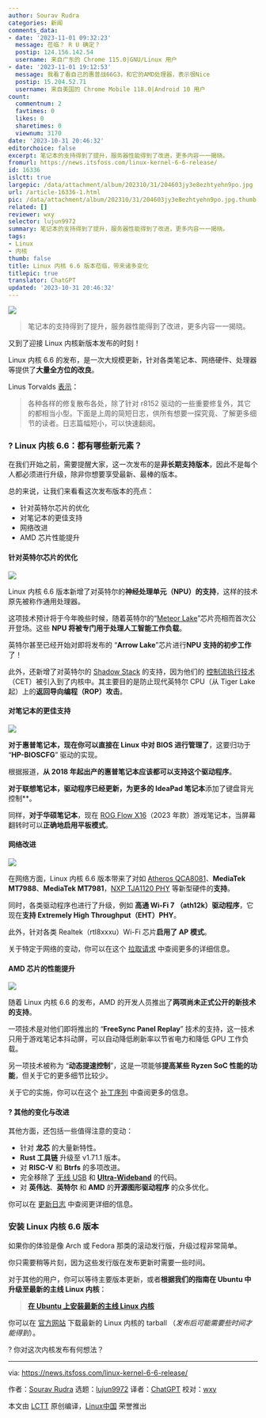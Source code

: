 ```yaml
---
author: Sourav Rudra
categories: 新闻
comments_data:
- date: '2023-11-01 09:32:23'
  message: 莅临？ R U 确定？
  postip: 124.156.142.54
  username: 来自广东的 Chrome 115.0|GNU/Linux 用户
- date: '2023-11-01 19:12:53'
  message: 我看了看自己的惠普战66G3，和它的AMD处理器，表示很Nice
  postip: 15.204.52.71
  username: 来自美国的 Chrome Mobile 118.0|Android 10 用户
count:
  commentnum: 2
  favtimes: 0
  likes: 0
  sharetimes: 0
  viewnum: 3170
date: '2023-10-31 20:46:32'
editorchoice: false
excerpt: 笔记本的支持得到了提升，服务器性能得到了改进，更多内容一一揭晓。
fromurl: https://news.itsfoss.com/linux-kernel-6-6-release/
id: 16336
islctt: true
largepic: /data/attachment/album/202310/31/204603jy3e8ezhtyehn9po.jpg
url: /article-16336-1.html
pic: /data/attachment/album/202310/31/204603jy3e8ezhtyehn9po.jpg.thumb.jpg
related: []
reviewer: wxy
selector: lujun9972
summary: 笔记本的支持得到了提升，服务器性能得到了改进，更多内容一一揭晓。
tags:
- Linux
- 内核
thumb: false
title: Linux 内核 6.6 版本莅临，带来诸多变化
titlepic: true
translator: ChatGPT
updated: '2023-10-31 20:46:32'
---
```


![](/data/attachment/album/202310/31/204603jy3e8ezhtyehn9po.jpg)



> 
> 笔记本的支持得到了提升，服务器性能得到了改进，更多内容一一揭晓。
> 
> 
> 


又到了迎接 Linux 内核新版本发布的时刻！


Linux 内核 6.6 的发布，是一次大规模更新，针对各类笔记本、网络硬件、处理器等提供了**大量全方位的改良**。


Linus Torvalds [表示](https://lkml.iu.edu/hypermail/linux/kernel/2310.3/06370.html)：



> 
> 各种各样的修复散布各处，除了针对 r8152 驱动的一些重要修复外，其它的都相当小型。下面是上周的简短日志，供所有想要一探究竟、了解更多细节的读者。日志篇幅短小，可以快速翻阅。
> 
> 
> 


### ? Linux 内核 6.6：都有哪些新元素？


在我们开始之前，需要提醒大家，这一次发布的是**非长期支持版本**，因此不是每个人都必须进行升级，除非你想要享受最新、最棒的版本。


总的来说，让我们来看看这次发布版本的亮点：


* 针对英特尔芯片的优化
* 对笔记本的更佳支持
* 网络改进
* AMD 芯片性能提升


#### 针对英特尔芯片的优化


![](/data/attachment/album/202310/31/204634alrzd80mebeztnnp.png)


Linux 内核 6.6 版本新增了对英特尔的**神经处理单元（NPU）的支持**，这样的技术原先被称作通用处理器。


这项技术预计将于今年晚些时候，随着英特尔的“[Meteor Lake](https://www.intel.com/content/www/us/en/content-details/788851/meteor-lake-architecture-overview.html)”芯片亮相而首次公开登场。这些 **NPU 将被专门用于处理人工智能工作负载**。


英特尔甚至已经开始对即将发布的 “**Arrow Lake**”芯片进行**NPU 支持的初步工作**了！


此外，还新增了对英特尔的 [Shadow Stack](https://en.wikipedia.org/wiki/Shadow_stack) 的支持，因为他们的 [控制流执行技术](https://www.intel.com/content/www/us/en/developer/articles/technical/technical-look-control-flow-enforcement-technology.html)（CET）被引入到了内核中。其主要目的是防止现代英特尔 CPU（从 Tiger Lake 起）上的**返回导向编程（ROP）攻击**。


#### 对笔记本的更佳支持


![](/data/attachment/album/202310/31/204635nb3btutx6bhmx03e.png)


**对于惠普笔记本，现在你可以直接在 Linux 中对 BIOS 进行管理了**，这要归功于 “**HP-BIOSCFG**” 驱动的实现。


根据报道，**从 2018 年起出产的惠普笔记本应该都可以支持这个驱动程序**。


**对于联想笔记本，驱动程序已经更新，为更多的 IdeaPad 笔记本**添加了键盘背光控制\*\*。


同样，**对于华硕笔记本**，现在 [ROG Flow X16](https://rog.asus.com/laptops/rog-flow/rog-flow-x16-2023-series/spec/)（2023 年款）游戏笔记本，当屏幕翻转时可以**正确地启用平板模式**。


#### 网络改进


![](/data/attachment/album/202310/31/204636x5yq5ndv5spg5gbv.png)


在网络方面，Linux 内核 6.6 版本带来了对如 [Atheros QCA8081](https://www.qualcomm.com/products/internet-of-things/networking/wi-fi-networks/qca8081)、**MediaTek MT7988**、**MediaTek MT7981**，[NXP TJA1120 PHY](https://www.nxp.com/products/interfaces/ethernet-/automotive-ethernet-phys/tja1120-automotive-ethernet-phy-1000base-t1-asil-b-and-tc-10:TJA1120) 等新型硬件的**支持**。


同时，各类驱动程序也进行了升级，例如 **高通 Wi-Fi 7 （ath12k）驱动程序**，它现在**支持 Extremely High Throughput（EHT）PHY**。


此外，针对各类 Realtek（rtl8xxxu）Wi-Fi 芯片**启用了 AP 模式**。


关于特定于网络的变动，你可以在这个 [拉取请求](https://lore.kernel.org/lkml/20230829125950.39432-1-pabeni@redhat.com/) 中查阅更多的详细信息。


#### AMD 芯片的性能提升


![](/data/attachment/album/202310/31/204636mjfmj7zluojsbuob.png)


随着 Linux 内核 6.6 的发布，AMD 的开发人员推出了**两项尚未正式公开的新技术的支持**。


一项技术是对他们即将推出的 “**FreeSync Panel Replay**” 技术的支持，这一技术只用于游戏笔记本抖动屏，可以自动降低刷新率以节省电力和降低 GPU 工作负载。


另一项技术被称为 “**动态提速控制**”，这是一项能够**提高某些 Ryzen SoC 性能的功能**，但关于它的更多细节比较少。


关于它的实施，你可以在这个 [补丁序列](https://lore.kernel.org/lkml/20230420163140.14940-1-mario.limonciello@amd.com/T/#m38ab23d70d213ceb67440168b3f71ad2be3aa564) 中查阅更多的信息。


#### ?️ 其他的变化与改进


其他方面，还包括一些值得注意的变动：


* 针对 **龙芯** 的大量新特性。
* **Rust 工具链** 升级至 v1.71.1 版本。
* 对 **RISC-V** 和 **Btrfs** 的多项改进。
* 完全移除了 [无线 USB](https://en.wikipedia.org/wiki/Wireless_USB) 和 [**Ultra-Wideband**](https://en.wikipedia.org/wiki/Ultra-wideband) 的代码。
* 对 **英伟达**、**英特尔** 和 **AMD** 的**开源图形驱动程序** 的众多优化。


你可以在 [更新日志](https://cdn.kernel.org/pub/linux/kernel/v6.x/ChangeLog-6.6) 中查阅更详细的信息。


### 安装 Linux 内核 6.6 版本


如果你的体验是像 Arch 或 Fedora 那类的滚动发行版，升级过程非常简单。


你只需要稍等片刻，因为这些发行版在发布更新时需要一些时间。


对于其他的用户，你可以等待主要版本更新，或者**根据我们的指南在 Ubuntu 中升级至最新的主线 Linux 内核**：



> 
> **[在 Ubuntu 上安装最新的主线 Linux 内核](https://itsfoss.com/upgrade-linux-kernel-ubuntu/)**
> 
> 
> 


你可以在 [官方网站](https://www.kernel.org/) 下载最新的 Linux 内核的 tarball （*发布后可能需要些时间才能得到*）。


? 你对这次内核发布有何想法？




---


via: <https://news.itsfoss.com/linux-kernel-6-6-release/>


作者：[Sourav Rudra](https://news.itsfoss.com/author/sourav/) 选题：[lujun9972](https://github.com/lujun9972) 译者：[ChatGPT](https://linux.cn/lctt/ChatGPT) 校对：[wxy](https://github.com/wxy)


本文由 [LCTT](https://github.com/LCTT/TranslateProject) 原创编译，[Linux中国](https://linux.cn/) 荣誉推出
